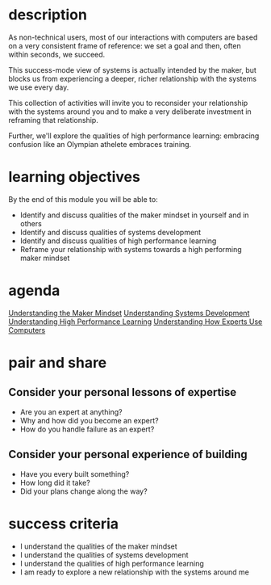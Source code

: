 # description

As non-technical users, most of our interactions with computers are based on a very consistent frame of reference: we set a goal and then, often within seconds, we succeed.

This success-mode view of systems is actually intended by the maker, but blocks us from experiencing a deeper, richer relationship with the systems we use every day.

This collection of activities will invite you to reconsider your relationship with the systems around you and to make a very deliberate investment in reframing that relationship.

Further, we'll explore the qualities of high performance learning: embracing confusion like an Olympian athelete embraces training.

# learning objectives

By the end of this module you will be able to:

- Identify and discuss qualities of the maker mindset in yourself and in others
- Identify and discuss qualities of systems development
- Identify and discuss qualities of high performance learning
- Reframe your relationship with systems towards a high performing maker mindset

# agenda

[Understanding the Maker Mindset](/activity-1-1)
[Understanding Systems Development](/activity-1-2)
[Understanding High Performance Learning](/activity-1-3)
[Understanding How Experts Use Computers](/activity-1-4)

# pair and share

## Consider your personal lessons of expertise

- Are you an expert at anything?
- Why and how did you become an expert?
- How do you handle failure as an expert?

## Consider your personal experience of building

- Have you every built something?
- How long did it take?
- Did your plans change along the way?

# success criteria

- I understand the qualities of the maker mindset
- I understand the qualities of systems development
- I understand the qualities of high performance learning
- I am ready to explore a new relationship with the systems around me
